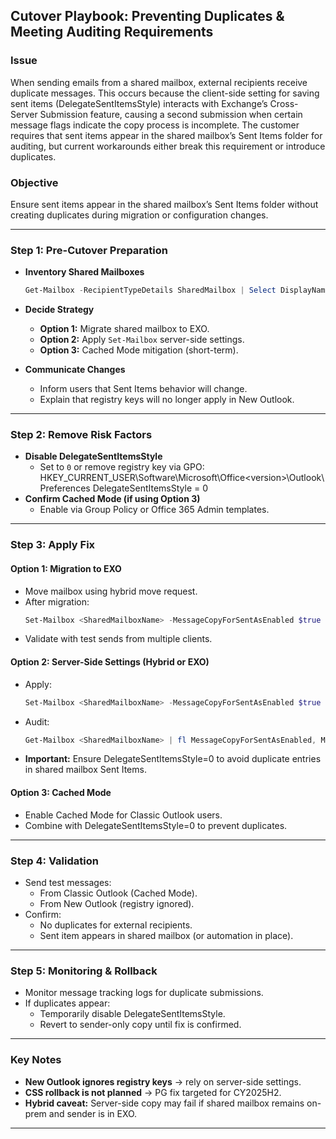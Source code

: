 ## **Cutover Playbook: Preventing Duplicates & Meeting Auditing Requirements**

### **Issue**
When sending emails from a shared mailbox, external recipients receive duplicate messages. This occurs because the client-side setting for saving sent items (DelegateSentItemsStyle) interacts with Exchange’s Cross-Server Submission feature, causing a second submission when certain message flags indicate the copy process is incomplete. The customer requires that sent items appear in the shared mailbox’s Sent Items folder for auditing, but current workarounds either break this requirement or introduce duplicates.


### **Objective**

Ensure sent items appear in the shared mailbox’s Sent Items folder without creating duplicates during migration or configuration changes.

***

### **Step 1: Pre-Cutover Preparation**

*   **Inventory Shared Mailboxes**
    ```powershell
    Get-Mailbox -RecipientTypeDetails SharedMailbox | Select DisplayName, PrimarySmtpAddress, ServerName
    ```

*   **Decide Strategy**
    *   **Option 1:** Migrate shared mailbox to EXO.
    *   **Option 2:** Apply `Set-Mailbox` server-side settings.
    *   **Option 3:** Cached Mode mitigation (short-term).

*   **Communicate Changes**
    *   Inform users that Sent Items behavior will change.
    *   Explain that registry keys will no longer apply in New Outlook.

***

### **Step 2: Remove Risk Factors**

*   **Disable DelegateSentItemsStyle**
    *   Set to `0` or remove registry key via GPO:
            HKEY_CURRENT_USER\Software\Microsoft\Office\<version>\Outlook\Preferences
            DelegateSentItemsStyle = 0
*   **Confirm Cached Mode (if using Option 3)**
    *   Enable via Group Policy or Office 365 Admin templates.

***

### **Step 3: Apply Fix**

#### **Option 1: Migration to EXO**

*   Move mailbox using hybrid move request.
*   After migration:
    ```powershell
    Set-Mailbox <SharedMailboxName> -MessageCopyForSentAsEnabled $true -MessageCopyForSendOnBehalfEnabled $true
    ```
*   Validate with test sends from multiple clients.

#### **Option 2: Server-Side Settings (Hybrid or EXO)**

*   Apply:
    ```powershell
    Set-Mailbox <SharedMailboxName> -MessageCopyForSentAsEnabled $true -MessageCopyForSendOnBehalfEnabled $true
    ```
*   Audit:
    ```powershell
    Get-Mailbox <SharedMailboxName> | fl MessageCopyForSentAsEnabled, MessageCopyForSendOnBehalfEnabled
    ```
*   **Important:** Ensure DelegateSentItemsStyle=0 to avoid duplicate entries in shared mailbox Sent Items.

#### **Option 3: Cached Mode**

*   Enable Cached Mode for Classic Outlook users.
*   Combine with DelegateSentItemsStyle=0 to prevent duplicates.

***

### **Step 4: Validation**

*   Send test messages:
    *   From Classic Outlook (Cached Mode).
    *   From New Outlook (registry ignored).
*   Confirm:
    *   No duplicates for external recipients.
    *   Sent item appears in shared mailbox (or automation in place).

***

### **Step 5: Monitoring & Rollback**

*   Monitor message tracking logs for duplicate submissions.
*   If duplicates appear:
    *   Temporarily disable DelegateSentItemsStyle.
    *   Revert to sender-only copy until fix is confirmed.

***

### **Key Notes**

*   **New Outlook ignores registry keys** → rely on server-side settings.
*   **CSS rollback is not planned** → PG fix targeted for CY2025H2.
*   **Hybrid caveat:** Server-side copy may fail if shared mailbox remains on-prem and sender is in EXO.

***
